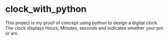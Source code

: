 # clock_with_python
This project is my proof of concept using python to design a digital clock. The clock displays Hours, Minutes, seconds and indicates whether your pm or am.
